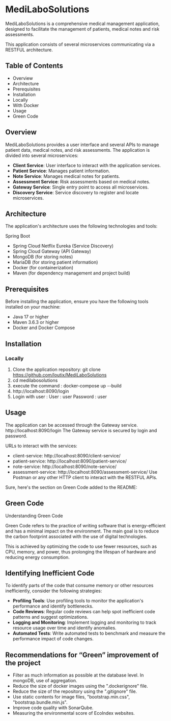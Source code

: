 # MediLaboSolutions

MediLaboSolutions is a comprehensive medical management application, designed to facilitate the management of patients, medical notes and risk assessments.

This application consists of several microservices communicating via a RESTFUL architecture.

## Table of Contents
- Overview
- Architecture
- Prerequisites
- Installation
- Locally
- With Docker
- Usage
- Green Code

## Overview
MediLaboSolutions provides a user interface and several APIs to manage patient data, medical notes, and risk assessments. The application is divided into several microservices:

- **Client Service**: User interface to interact with the application services.
- **Patient Service**: Manages patient information.
- **Note Service**: Manages medical notes for patients.
- **Assessment Service**: Risk assessments based on medical notes.
- **Gateway Service**: Single entry point to access all microservices.
- **Discovery Service**: Service discovery to register and locate microservices.

## Architecture
The application's architecture uses the following technologies and tools:

Spring Boot
- Spring Cloud Netflix Eureka (Service Discovery)
- Spring Cloud Gateway (API Gateway)
- MongoDB (for storing notes)
- MariaDB (for storing patient information)
- Docker (for containerization)
- Maven (for dependency management and project build)

## Prerequisites

Before installing the application, ensure you have the following tools installed on your machine:

- Java 17 or higher
- Maven 3.6.3 or higher
- Docker and Docker Compose

## Installation

### Locally

1. Clone the application repository:
git clone https://github.com/loutix/MediLaboSolutions
2. cd medilabosolutions
3. execute the command : docker-compose up --build
4. http://localhost:8090/login
5. Login with user :
   User : user
   Password : user

## Usage
The application can be accessed through the Gateway service. http://localhost:8090/login
The Gateway service is secured by login and password.

URLs to interact with the services:
- client-service: http://localhost:8090/client-service/
- patient-service: http://localhost:8090/patient-service/
- note-service: http://localhost:8090/note-service/
- assessment-service: http://localhost:8090/assessment-service/
Use Postman or any other HTTP client to interact with the RESTFUL APIs.


Sure, here's the section on Green Code added to the README:

## Green Code
Understanding Green Code

Green Code refers to the practice of writing software that is energy-efficient and has a minimal impact on the environment.
The main goal is to reduce the carbon footprint associated with the use of digital technologies.

This is achieved by optimizing the code to use fewer resources, such as CPU, memory, and power, thus prolonging the lifespan of hardware and reducing energy consumption.

## Identifying Inefficient Code
To identify parts of the code that consume memory or other resources inefficiently, consider the following strategies:

- **Profiling Tools**: Use profiling tools to monitor the application's performance and identify bottlenecks.
- **Code Reviews**: Regular code reviews can help spot inefficient code patterns and suggest optimizations.
- **Logging and Monitoring**: Implement logging and monitoring to track resource usage over time and identify anomalies.
- **Automated Tests**: Write automated tests to benchmark and measure the performance impact of code changes.

## Recommendations for “Green” improvement of the project
- Filter as much information as possible at the database level. In mongoDB, use of aggregation.
- Reduce the size of docker images using the ".dockerignore" file.
- Reduce the size of the repository using the ".gitignore" file.
- Use static contents for image files, "bootstrap.min.css", "bootstrap.bundle.min.js".
- Improve code quality with SonarQube.
- Measuring the environmental score of EcoIndex websites.